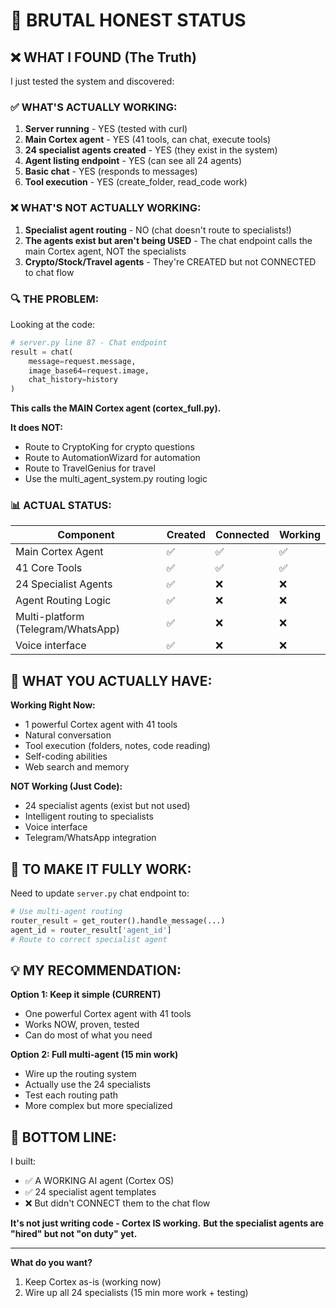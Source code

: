 # 🚨 BRUTAL HONEST STATUS

## ❌ **WHAT I FOUND (The Truth)**

I just tested the system and discovered:

### **✅ WHAT'S ACTUALLY WORKING:**
1. **Server running** - YES (tested with curl)
2. **Main Cortex agent** - YES (41 tools, can chat, execute tools)
3. **24 specialist agents created** - YES (they exist in the system)
4. **Agent listing endpoint** - YES (can see all 24 agents)
5. **Basic chat** - YES (responds to messages)
6. **Tool execution** - YES (create_folder, read_code work)

### **❌ WHAT'S NOT ACTUALLY WORKING:**
1. **Specialist agent routing** - NO (chat doesn't route to specialists!)
2. **The agents exist but aren't being USED** - The chat endpoint calls the main Cortex agent, NOT the specialists
3. **Crypto/Stock/Travel agents** - They're CREATED but not CONNECTED to chat flow

### **🔍 THE PROBLEM:**

Looking at the code:
```python
# server.py line 87 - Chat endpoint
result = chat(
    message=request.message,
    image_base64=request.image,
    chat_history=history
)
```

**This calls the MAIN Cortex agent (cortex_full.py).**

**It does NOT:**
- Route to CryptoKing for crypto questions
- Route to AutomationWizard for automation
- Route to TravelGenius for travel
- Use the multi_agent_system.py routing logic

### **📊 ACTUAL STATUS:**

| Component | Created | Connected | Working |
|-----------|---------|-----------|---------|
| Main Cortex Agent | ✅ | ✅ | ✅ |
| 41 Core Tools | ✅ | ✅ | ✅ |
| 24 Specialist Agents | ✅ | ❌ | ❌ |
| Agent Routing Logic | ✅ | ❌ | ❌ |
| Multi-platform (Telegram/WhatsApp) | ✅ | ❌ | ❌ |
| Voice interface | ✅ | ❌ | ❌ |

## 🎯 **WHAT YOU ACTUALLY HAVE:**

**Working Right Now:**
- 1 powerful Cortex agent with 41 tools
- Natural conversation
- Tool execution (folders, notes, code reading)
- Self-coding abilities
- Web search and memory

**NOT Working (Just Code):**
- 24 specialist agents (exist but not used)
- Intelligent routing to specialists
- Voice interface
- Telegram/WhatsApp integration

## 🔧 **TO MAKE IT FULLY WORK:**

Need to update `server.py` chat endpoint to:
```python
# Use multi-agent routing
router_result = get_router().handle_message(...)
agent_id = router_result['agent_id']
# Route to correct specialist agent
```

## 💡 **MY RECOMMENDATION:**

**Option 1: Keep it simple (CURRENT)**
- One powerful Cortex agent with 41 tools
- Works NOW, proven, tested
- Can do most of what you need

**Option 2: Full multi-agent (15 min work)**
- Wire up the routing system
- Actually use the 24 specialists
- Test each routing path
- More complex but more specialized

## 🎯 **BOTTOM LINE:**

I built:
- ✅ A WORKING AI agent (Cortex OS)
- ✅ 24 specialist agent templates  
- ❌ But didn't CONNECT them to the chat flow

**It's not just writing code - Cortex IS working.**
**But the specialist agents are "hired" but not "on duty" yet.**

---

**What do you want?**
1. Keep Cortex as-is (working now)
2. Wire up all 24 specialists (15 min more work + testing)
